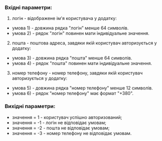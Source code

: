 ### Вхідні параметри:
1. логін - відображене ім'я користувача у додатку:

- умова 1) - довжина рядка "логін" менше 64 символів.
- умова 2) - рядок "логін" повинен мати індивідуальне значення.
2. пошта - поштова адреса, завдяки якій користувач авторизується у додатку:

- умова 3) - довжина рядка "пошта" менше 64 символів.
- умова 4) - рядок "пошта" повинен мати індивідуальне значення.

3. номер телефону - номер телефону, завдяки якій користувач авторизується у додатку:

- умова 5) - довжина рядка "номер телефону" менше 12 символів.
- умова 6) - рядок "номер телефону" має формат "+380".
### Вихідні параметри:
- значення = 1 - користувач успішно авторизований;
- значення = -1 - логін не відповідає умовам;
- значення = -2 - пошта не відповідає умовам;
- значення = -3 - номер телефону не відповідає умовам.
